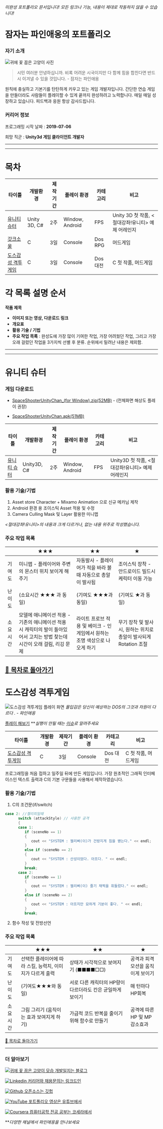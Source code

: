 ﻿﻿_미완성 포트폴리오 문서입니다! 모든 링크나 기능, 내용이 제대로 작동하지 않을 수 있습니다!_
 

# 잠자는 파인애옹의 포트폴리오


### 자기 소개
![귀에 꽃 꼽은 고양이 사진](https://i.imgur.com/2amIezu.jpg)
> 시민 여러분 안녕하십니까. 비록 어려운 시국이지만 다 함께 힘을 합친다면 반드시 이겨낼 수 있을 것입니다. - 잠자는 파인애옹

원칙에 충실하고 기본기를 탄탄하게 키우고 있는 게임 개발자입니다. 간단한 연습 게임을 만들더라도 사람들이 플레이할 수 있게 끝까지 완성하려고 노력합니다. 매일 매일 성장하고 있습니다. 피드백과 응원 항상 감사드립니다.

### 커리어 정보 
프로그래밍 시작 날짜 : **2019-07-06**

희망 직군 : **Unity3d 게임 클라이언트 개발자**

----------
----------

# 목차

| 타이틀 | 개발환경 | 제작기간 | 플레이 환경 |  카테고리 | 비고 
| ---- | ---- | --- | ---- | ---- | ---- 
| [유니티 슈터](#유니티-슈터) | Unity 3D, C# | 2주 | Window, Android | FPS | Unity 3D 첫 작품, <절대강좌!유니티> 예제 어레인지 
| [갓크소울](#갓크소울) | C | 3일 | Console | Dos RPG | 머드게임 
| [도스감성 격투게임](#도스감성-격투게임) | C | 3일 | Console | Dos 대전 | C 첫 작품, 머드게임 



# 각 목록 설명 순서
**작품 제목**
- **이미지 또는 영상, 다운로드 링크**
- **개요표**
- **활용 기술 / 기법**
- **주요 작업 목록** : 완성도에 가장 많이 기여한 작업, 가장 어려웠던 작업, 그리고 가장 오래 걸렸던 작업을 3가지씩 선별 후 분류. 순위에서 밀려난 내용은 제외함.

---------
---------

# 유니티 슈터

### 게임 다운로드 
- [SpaceShooterUnityChan_(for Window).zip(52MB)](https://drive.google.com/file/d/1t7QU2IXR2Jri65ziDTloHT34cgnVfQKO) - (전체화면 해상도 플레이 권장) 

- [SpaceShooterUnityChan.apk(51MB)](https://drive.google.com/open?id=1NFBMbCH-Ee_4T5q2HKA0Q-IFbq7ibfGi)


| 타이틀 | 개발환경 | 제작기간 | 플레이 환경 |  카테고리 | 비고 
| ---- | ---- | --- | ---- | ---- | ---- 
| [유니티 슈터](#유니티-슈터) | Unity3D, C# | 2주 | Window, Android | FPS | Unity3D 첫 작품, <절대강좌!유니티> 예제 어레인지 


### 활용 기술/기법
1. Asset store Character + Mixamo Animation 으로 신규 메카님 제작 
2. Android 환경 용 조이스틱 Asset 적용 및 수정
3. Camera Culling Mask 및 Layer 활용한 미니맵

*<절대강좌!유니티>의 내용과 크게 다르거나, 없는 내용 위주로 작성했습니다.*


###  주요 작업 목록
|  | ★★★ | ★★ | ★ | 
|---- | ---- | ---- | ---- |
| 기여도 | 미니맵 - 플레이어와 주변의 몬스터 위치 보이게 해주기 | 자동발사 - 플레이어가 적을 바라 볼 때 자동으로 총알이 발사됨 | 조이스틱 장착 - 안드로이드 빌드시 케릭터 이동 가능 |
| 난이도 | (소요시간 ★★★ 과 동일) | (기여도 ★★★과 동일) | (기여도 ★과 동일) |
| 소요시간 | 모델에 애니메이션 적용 - 기존의 애니메이션 적용 시 캐릭터의 발이 돌아있어서 고치는 방법 찾는데 시간이 오래 걸림, 리깅 문제|  라이트 프로브 적용 및 베이크 - 인게임에서 원하는 조명 색상으로 나오게 하기 | 무기 장착 및 발사 시, 원하는 위치로 총알이 발사되게 Rotation 조절 |


[🔼 목차로 돌아가기](#목차)
----------------

# 도스감성 격투게임

![도스감성 격투게임 플레이 화면](https://i.imgur.com/gZapA4d.gif)
*몰입감은 당신이 예상하는 DOS의 그것과 차원이 다르다 .  - 파인애옹*

[플레이 해보기](https://github.com/Song-In-Love) ***실행이 안될 때는 [이슈](https://github.com/Song-In-Love)로 알려주세요*

| 타이틀 | 개발환경 | 제작기간 | 플레이 환경 |  카테고리 | 비고 
| ---- | ---- | --- | ---- | ---- | ---- 
| [도스감성 격투게임](#도스감성-격투게임) | C | 3일 | Console | Dos 대전 | C 첫 작품, 머드게임 


프로그래밍을 처음 접하고 일주일 뒤에 만든 게임입니다. 가장 원초적인 그래픽 인터페이스인 텍스트 출력과 C의 기본 구문들을 사용해서 제작하였습니다.


### 활용 기술/기법
1. C의 조건문(if/switch) 
```C++
case 2: //젤리피일때
      switch (attackStyle) // 사용한 공격
      {
      case 1:
         if (sceneNo == 1)
         {
            cout << "SYSTEM : 젤리삐(이)가 건방지게 침을 밷는다." << endl;
         }
         else if (sceneNo == 2)
         {
            cout << "SYSTEM : 산성이었다. 아프다. " << endl;
         }
         break;
      case 2:
         if (sceneNo == 1)
         {
            cout << "SYSTEM : 젤리삐(이) 줄기 채찍을 휘둘렀다." << endl;
         }
         else if (sceneNo == 2)
         {
            cout << "SYSTEM : 아프지만 묘하게 기분이 좋다. " << endl;
         }
         break;
```
2. 함수 작성 및 전방선언 


###  주요 작업 목록

|  | ★★★ | ★★ | ★ | 
|---- | ---- | ---- | ---- |
| 기여도| 선택한 플레이어에 따라 스킬, 능력치, 이미지가 다르게 출력  | 상태가 시각적으로 보여지기 (■■■■□□)  | 공격과 피격모션을 움직이게 보이기
| 난이도 | (기여도★★★와 동일)| 서로 다른 캐릭터의 HP량이 다르더라도 칸은 균일하게 보이기| 매 턴마다 HP회복
| 소요 시간| 그림 그리기 (움직이는 효과 보여지게 하기) | 가급적 코드 반복을 줄이기 위해 함수로 만들기 | 공격에 따른 HP 및 MP 감소효과


[🔼 목차로 돌아가기](#목차)



-----------------------

### 더 알아보기

[![귀에 꽃 꼽은 고양이 모습](https://i.imgur.com/74ClGJt.jpg?1) 개발일지는 블로그](https://pinaeong.tistory.com/)

[![Linkedin](https://i.imgur.com/SBTfCsA.png?2) 커리어와 채용문의는 링크드인](https://www.linkedin.com/in/in-ae-song-91a666191/) 

[![Github](https://i.imgur.com/lhD5Xxa.png?1) 오픈소스는 깃헙](https://github.com/Song-In-Love)

[![YouTube](https://i.imgur.com/2tEtlJO.png?1) 포트폴리오 영상은 유튜브에서](https://www.youtube.com/channel/UCAc2-SQgnXv8uRzrZ0t9umQ) 
 
 [![Coursera](https://i.imgur.com/IaYLQTX.png?3) 컴퓨터공학 전공 공부는 코세라에서](https://www.coursera.org/user/cc07a2e58f24e37b281637d005a3cefd)

***다양한 채널에서 파인애옹을 만나보세요*
